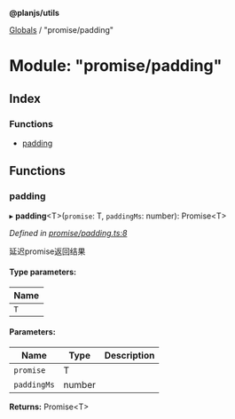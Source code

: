 **@planjs/utils**

[Globals](../README.md) / "promise/padding"

# Module: "promise/padding"

## Index

### Functions

* [padding](_promise_padding_.md#padding)

## Functions

### padding

▸ **padding**\<T>(`promise`: T, `paddingMs`: number): Promise\<T>

*Defined in [promise/padding.ts:8](https://github.com/planjs/utils/blob/73a4845/src/promise/padding.ts#L8)*

延迟promise返回结果

#### Type parameters:

Name |
------ |
`T` |

#### Parameters:

Name | Type | Description |
------ | ------ | ------ |
`promise` | T |  |
`paddingMs` | number |   |

**Returns:** Promise\<T>
